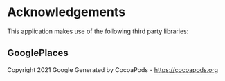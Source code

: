 # Acknowledgements
This application makes use of the following third party libraries:

## GooglePlaces

Copyright 2021 Google
Generated by CocoaPods - https://cocoapods.org
